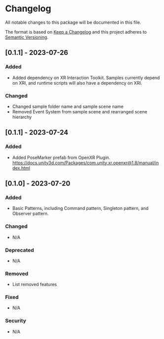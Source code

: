 # Changelog
All notable changes to this package will be documented in this file.

The format is based on [Keep a Changelog](http://keepachangelog.com/en/1.0.0/)
and this project adheres to [Semantic Versioning](http://semver.org/spec/v2.0.0.html).

<!-- Headers should be listed in this order: Added, Changed, Deprecated, Removed, Fixed, Security -->

## [0.1.1] - 2023-07-26

### Added
- Added dependency on XR Interaction Toolkit. Samples currently depend on XRI, and runtime scripts will also have a dependency on XRI.

### Changed 
- Changed sample folder name and sample scene name
- Removed Event System from sample scene and rearranged scene hierarchy

## [0.1.1] - 2023-07-24

### Added 
- Added PoseMarker prefab from OpenXR Plugin. https://docs.unity3d.com/Packages/com.unity.xr.openxr@1.8/manual/index.html


## [0.1.0] - 2023-07-20

### Added 
- Basic Patterns, including Command pattern, Singleton pattern, and Observer pattern.

### Changed 
- N/A

### Deprecated 
- N/A

### Removed 
- List removed features

### Fixed 
- N/A

### Security 
- N/A